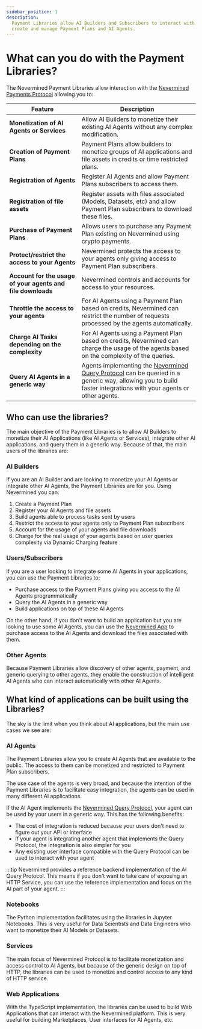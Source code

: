 ```yaml
---
sidebar_position: 1
description:
  Payment Libraries allow AI Builders and Subscribers to interact with the Nevermined platform to
  create and manage Payment Plans and AI Agents.
---
```


# What can you do with the Payment Libraries?

The Nevermined Payment Libraries allow interaction with the
[Nevermined Payments Protocol](https://docs.nevermined.io/docs/protocol/) allowing you to:

| Feature                                                     | Description                                                                                                                                                                                                               |
| ----------------------------------------------------------- | ------------------------------------------------------------------------------------------------------------------------------------------------------------------------------------------------------------------------- |
| **Monetization of AI Agents or Services**                   | Allow AI Builders to monetize their existing AI Agents without any complex modification.                                                                                                                                  |
| **Creation of Payment Plans**                               | Payment Plans allow builders to monetize groups of AI applications and file assets in credits or time restricted plans.                                                                                                   |
| **Registration of Agents**                                  | Register AI Agents and allow Payment Plans subscribers to access them.                                                                                                                                                    |
| **Registration of file assets**                             | Register assets with files associated (Models, Datasets, etc) and allow Payment Plan subscribers to download these files.                                                                                                 |
| **Purchase of Payment Plans**                               | Allows users to purchase any Payment Plan existing on Nevermined using crypto payments.                                                                                                                                   |
| **Protect/restrict the access to your Agents**              | Nevermined protects the access to your agents only giving access to Payment Plan subscribers.                                                                                                                             |
| **Account for the usage of your agents and file downloads** | Nevermined controls and accounts for access to your resources.                                                                                                                                                            |
| **Throttle the access to your agents**                      | For AI Agents using a Payment Plan based on credits, Nevermined can restrict the number of requests processed by the agents automatically.                                                                                |
| **Charge AI Tasks depending on the complexity**             | For AI Agents using a Payment Plan based on credits, Nevermined can charge the usage of the agents based on the complexity of the queries.                                                                                |
| **Query AI Agents in a generic way**                        | Agents implementing the [Nevermined Query Protocol](https://docs.nevermined.io/docs/protocol/query-protocol) can be queried in a generic way, allowing you to build faster integrations with your agents or other agents. |

## Who can use the libraries?

The main objective of the Payment Libraries is to allow AI Builders to monetize their AI
Applications (like AI Agents or Services), integrate other AI applications, and query them in a
generic way. Because of that, the main users of the libraries are:

### AI Builders

If you are an AI Builder and are looking to monetize your AI Agents or integrate other AI
Agents, the Payment Libraries are for you. Using Nevermined you can:

1. Create a Payment Plan
2. Register your AI Agents and file assets
3. Build agents able to process tasks sent by users
4. Restrict the access to your agents only to Payment Plan subscribers
5. Account for the usage of your agents and file downloads
6. Charge for the real usage of your agents based on user queries complexity via Dynamic Charging
   feature

### Users/Subscribers

If you are a user looking to integrate some AI Agents in your applications, you can use the Payment
Libraries to:

- Purchase access to the Payment Plans giving you access to the AI Agents programmatically
- Query the AI Agents in a generic way
- Build applications on top of these AI Agents

On the other hand, if you don't want to build an application but you are looking to use some AI
Agents, you can use the [Nevermined App](https://nevermined.app) to purchase access to the AI
Agents and download the files associated with them.

### Other Agents

Because Payment Libraries allow discovery of other agents, payment, and generic querying to other
agents, they enable the construction of intelligent AI Agents who can interact automatically with
other AI Agents.

## What kind of applications can be built using the Libraries?

The sky is the limit when you think about AI applications, but the main use cases we see are:

### AI Agents

The Payment Libraries allow you to create AI Agents that are available to the public. The access to them
can be monetized and restricted to Payment Plan subscribers.

The use case of the agents is very broad, and because the intention of the Payment Libraries is to
facilitate easy integration, the agents can be used in many different AI applications.

If the AI Agent implements the
[Nevermined Query Protocol](https://docs.nevermined.io/docs/protocol/query-protocol), your agent can
be used by your users in a generic way. This has the following benefits:

- The cost of integration is reduced because your users don't need to figure out your API or
  interface
- If your agent is integrating another agent that implements the Query Protocol, the integration is
  also simpler for you
- Any existing user interface compatible with the Query Protocol can be used to interact with your
  agent

:::tip
Nevermined provides a reference backend implementation of the AI Query Protocol. This means if you
don't want to take care of exposing an HTTP Service, you can use the reference implementation and
focus on the AI part of your agent.
:::

### Notebooks

The Python implementation facilitates using the libraries in Jupyter Notebooks. This is very useful
for Data Scientists and Data Engineers who want to monetize their AI Models or Datasets.

### Services

The main focus of Nevermined Protocol is to facilitate monetization and access control to AI Agents,
but because of the generic design on top of HTTP, the libraries can be used to monetize and control
access to any kind of HTTP service.

### Web Applications

With the TypeScript implementation, the libraries can be used to build Web Applications that can
interact with the Nevermined platform. This is very useful for building Marketplaces, User
interfaces for AI Agents, etc.

